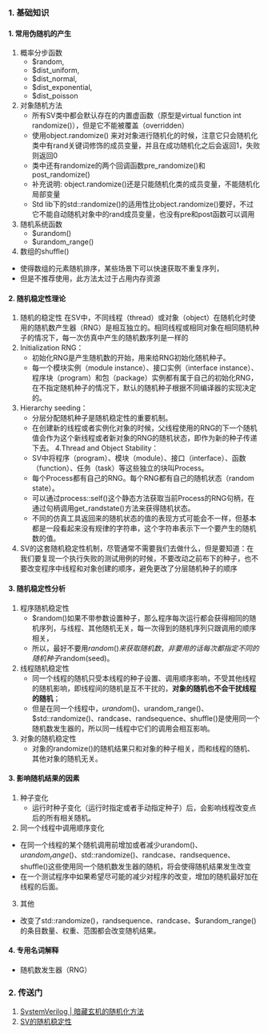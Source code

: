 ### 1. 基础知识
#### 1. 常用伪随机的产生
1. 概率分步函数
   - $random,
   - $dist_uniform,
   - $dist_normal,
   - $dist_exponential,
   - $dist_poisson
2. 对象随机方法
   - 所有SV类中都会默认存在的内置虚函数（原型是virtual function int randomize()），但是它不能被覆盖（overridden）
   - 使用object.randomize() 来对对象进行随机化的时候，注意它只会随机化类中有rand关键词修饰的成员变量，并且在成功随机化之后会返回1，失败则返回0
   - 类中还有randomize的两个回调函数pre_randomize()和post_randomize()
   - 补充说明: object.randomize()还是只能随机化类的成员变量，不能随机化局部变量
   - Std lib下的std::randomize()的适用性比object.randomize()要好，不过它不能自动随机对象中的rand成员变量，也没有pre和post函数可以调用
3. 随机系统函数
   - $urandom()
   - $urandom_range()
4.  数组的shuffle()
   - 使得数组的元素随机排序，某些场景下可以快速获取不重复序列，
   - 但是不推荐使用，此方法太过于占用内存资源
     
#### 2. 随机稳定性理论
1. 随机的稳定性
   在SV中，不同线程（thread）或对象（object）在随机化时使用的随机数产生器（RNG）是相互独立的。相同线程或相同对象在相同随机种子的情况下，每一次仿真中产生的随机数序列是一样的
2. Initialization RNG：
   - 初始化RNG是产生随机数的开始，用来给RNG初始化随机种子。
   - 每一个模块实例（module instance）、接口实例（interface instance）、程序块（program）和包（package）实例都有属于自己的初始化RNG，在不指定随机种子的情况下，默认的随机种子根据不同编译器的实现决定的。
3. Hierarchy seeding：
   - 分层分配随机种子是随机稳定性的重要机制。
   - 在创建新的线程或者实例化对象的时候，父线程使用的RNG的下一个随机值会作为这个新线程或者新对象的RNG的随机状态，即作为新的种子传递下去。
4.Thread and Object Stability：
   - SV中将程序（program）、模块（module）、接口（interface）、函数（function）、任务（task）等这些独立的块叫Process。
   - 每个Process都有自己的RNG。每个RNG都有自己的随机状态（random state）。
   - 可以通过process::self()这个静态方法获取当前Process的RNG句柄，在通过句柄调用get_randstate()方法来获得随机状态。
   - 不同的仿真工具返回来的随机状态的值的表现方式可能会不一样，但基本都是一段看起来没有规律的字符串，这个字符串表示下一个要产生的随机数的值。
5. SV的这套随机稳定性机制，尽管通常不需要我们去做什么，但是要知道：在我们要复现一个执行失败的测试用例的时候，不要改动之前布下的种子，也不要改变程序中线程和对象创建的顺序，避免更改了分层随机种子的顺序

#### 3. 随机稳定性分析
1. 程序随机稳定性
   - $random()如果不带参数设置种子，那么程序每次运行都会获得相同的随机序列，与线程、其他随机无关，每一次得到的随机序列只跟调用的顺序相关，
   - 所以，最好不要用$random()来获取随机数，非要用的话每次都指定不同的随机种子$random(seed)。
2. 线程随机稳定性
   - 同一个线程的随机只受本线程的种子设置、调用顺序影响，不受其他线程的随机影响，即线程间的随机是互不干扰的，**对象的随机也不会干扰线程的随机**；
   - 但是在同一个线程中，$urandom()、$urandom_range()、$std::randomize()、randcase、randsequence、shuffle()是使用同一个随机数发生器的，所以同一线程中它们的调用会相互影响。
3. 对象的随机稳定性
   - 对象的randomize()的随机结果只和对象的种子相关，而和线程的随机、其他对象的随机无关。
     
#### 3. 影响随机结果的因素
1. 种子变化
   - 运行时种子变化（运行时指定或者手动指定种子）后，会影响线程改变点后的所有相关随机。
2. 同一个线程中调用顺序变化
  - 在同一个线程的某个随机调用前增加或者减少urandom()、$urandom_range()、$std::randomize()、randcase、randsequence、shuffle()这些使用同一个随机数发生器的随机，将会使得随机结果发生改变
  - 在一个测试程序中如果希望尽可能的减少对程序的改变，增加的随机最好加在线程的后面。
3. 其他
  - 改变了std::randomize()，randsequence、randcase、$urandom_range()的条目数量、权重、范围都会改变随机结果。

#### 4. 专用名词解释
- 随机数发生器（RNG）
  
### 2. 传送门
1. [SystemVerilog | 暗藏玄机的随机化方法](https://zhuanlan.zhihu.com/p/404704966)
2. [SV的随机稳定性](https://zhuanlan.zhihu.com/p/256217124)

